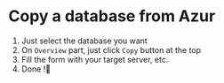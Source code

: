 # Copy a database from Azur

1. Just select the database you want
2. On `Overview` part, just click `Copy` button at the top
3. Fill the form with your target server, etc.
4. Done !
